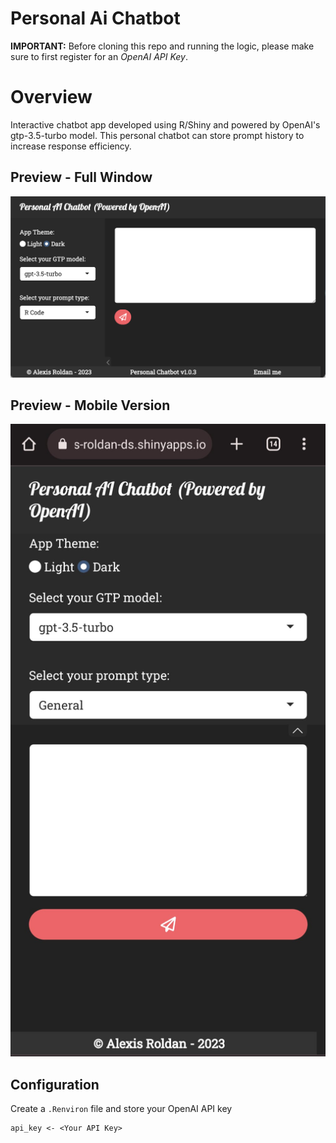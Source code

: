 # Personal Ai Chatbot

**IMPORTANT:** Before cloning this repo and running the logic, please make sure to first register for an *OpenAI API Key*.

# Overview
Interactive chatbot app developed using R/Shiny and powered by OpenAI's gtp-3.5-turbo model. This personal chatbot can store prompt history to increase response efficiency.

## Preview - Full Window
<!-- <img src="figs/GTP_Assistant_Shiny_App.png" alt="GTP Example Full"> -->
![Personal AI Chatbot - Web Version](figs/Personal-AI-Chatbot.png)

## Preview - Mobile Version
<!-- <img width="400px" src="figs/Mobile-GTP-Chat.jpeg" alt="GTP Example Mobile"> -->
![Personal AI Chatbot - Mobile Version](figs/Personal-Ai-Chatbot-Mobil.jpeg)

## Configuration
Create a `.Renviron` file and store your OpenAI API key
```shell
api_key <- <Your API Key>
```
